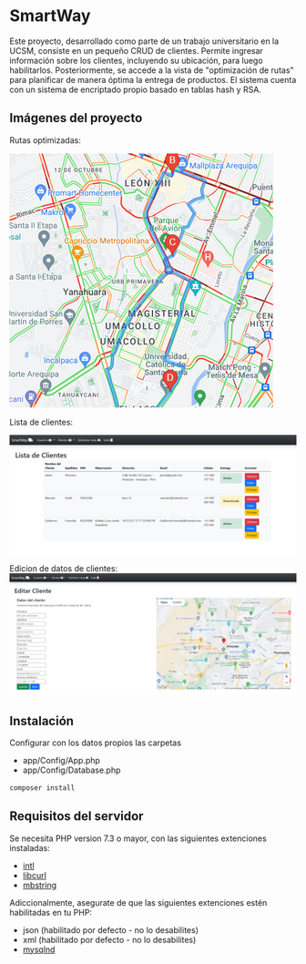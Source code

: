 # SmartWay

Este proyecto, desarrollado como parte de un trabajo universitario en la UCSM, consiste en un pequeño CRUD de clientes. Permite ingresar información sobre los clientes, incluyendo su ubicación, para luego habilitarlos. Posteriormente, se accede a la vista de "optimización de rutas" para planificar de manera óptima la entrega de productos. El sistema cuenta con un sistema de encriptado propio basado en tablas hash y RSA.

## Imágenes del proyecto

Rutas optimizadas:

![Rutas optimizadas](https://github.com/AyrtonAranibar/smartway/blob/master/public/images/project_file/mapa.png)

Lista de clientes:

![Lista de clientes](https://github.com/AyrtonAranibar/smartway/blob/master/public/images/project_file/lista_clientes.png)

Edicion de datos de clientes:
![Edicion de datos](https://github.com/AyrtonAranibar/smartway/blob/master/public/images/project_file/editar_cliente.png)

## Instalación

Configurar con los datos propios las carpetas

- app/Config/App.php
- app/Config/Database.php

```cmd
composer install
```

## Requisitos del servidor

Se necesita PHP version 7.3 o mayor, con las siguientes extenciones instaladas:

- [intl](http://php.net/manual/en/intl.requirements.php)
- [libcurl](http://php.net/manual/en/curl.requirements.php) 
- [mbstring](http://php.net/manual/en/mbstring.installation.php)

Adiccionalmente, asegurate de que las siguientes extenciones estén habilitadas en tu PHP:

- json (habilitado por defecto - no lo desabilites)
- xml (habilitado por defecto - no lo desabilites)
- [mysqlnd](http://php.net/manual/en/mysqlnd.install.php)

